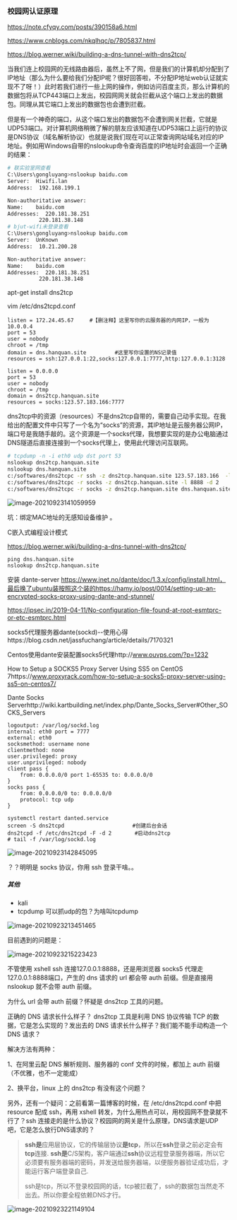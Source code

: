 ### 校园网认证原理

https://note.cfyqy.com/posts/390158a6.html

https://www.cnblogs.com/nkqlhqc/p/7805837.html

https://blog.werner.wiki/building-a-dns-tunnel-with-dns2tcp/

当我们连上校园网的无线路由器后，虽然上不了网，但是我们的计算机却分配到了IP地址（那么为什么要给我们分配IP呢？很好回答啦，不分配IP地址web认证就实现不了呀！）此时若我们进行一些上网的操作，例如访问百度主页，那么计算机的数据包将从TCP443端口上发出，校园网网关就会拦截从这个端口上发出的数据包。同理从其它端口上发出的数据包也会遭到拦截。

但是有一个神奇的端口，从这个端口发出的数据包不会遭到网关拦截，它就是UDP53端口。对计算机网络稍微了解的朋友应该知道在UDP53端口上运行的协议是DNS协议（域名解析协议）也就是说我们现在可以正常查询网站域名对应的IP地址。例如用Windows自带的nslookup命令查询百度的IP地址时会返回一个正确的结果：

```bash
# 联实验室网查看
C:\Users\gongluyang>nslookup baidu.com
Server:  Hiwifi.lan
Address:  192.168.199.1

Non-authoritative answer:
Name:    baidu.com
Addresses:  220.181.38.251
          220.181.38.148
# bjut-wifi未登录查看
C:\Users\gongluyang>nslookup baidu.com
Server:  UnKnown
Address:  10.21.200.28

Non-authoritative answer:
Name:    baidu.com
Addresses:  220.181.38.251
          220.181.38.148
```



apt-get install dns2tcp

vim /etc/dns2tcpd.conf

```
listen = 172.24.45.67     #【删注释】这里写你的云服务器的内网IP，一般为10.0.0.4
port = 53
user = nobody
chroot = /tmp
domain = dns.hanquan.site         #这里写你设置的NS记录值
resources = ssh:127.0.0.1:22,socks:127.0.0.1:7777,http:127.0.0.1:3128

listen = 0.0.0.0
port = 53
user = nobody
chroot = /tmp
domain = dns2tcp.hanquan.site
resources = socks:123.57.183.166:7777
```

dns2tcp中的资源（resources）不是dns2tcp自带的，需要自己动手实现。在我给出的配置文件中只写了一个名为“socks”的资源，其IP地址是云服务器公网IP，端口号是我随手敲的。这个资源是一个socks代理，我想要实现的是办公电脑通过DNS隧道后直接连接到一个socks代理上，使用此代理访问互联网。



```bash
# tcpdump -n -i eth0 udp dst port 53
nslookup dns2tcp.hanquan.site
nslookup dns.hanquan.site
c:/softwares/dns2tcpc -r ssh -z dns2tcp.hanquan.site 123.57.183.166  -l 8888 -d 2
c:/softwares/dns2tcpc -r socks -z dns2tcp.hanquan.site -l 8888 -d 2
c:/softwares/dns2tcpc -r socks -z dns2tcp.hanquan.site dns.hanquan.site -l 8888 -d 2
```

![image-20210923141059959](../../images/image-20210923141059959.png)

坑：绑定MAC地址的无感知设备维护	。



C嵌入式编程设计模式

https://blog.werner.wiki/building-a-dns-tunnel-with-dns2tcp/





```
ping dns.hanquan.site
nslookup dns2tcp.hanquan.site
```

安装 dante-server https://www.inet.no/dante/doc/1.3.x/config/install.html，最后换了ubuntu装按照这个装的https://hamy.io/post/0014/setting-up-an-encrypted-socks-proxy-using-dante-and-stunnel/

https://ipsec.in/2019-04-11/No-configuration-file-found-at-root-esmtprc-or-etc-esmtprc.html

socks5代理服务器dante(sockd)--使用心得https://blog.csdn.net/jassfuchang/article/details/7170321

Centos使用dante安装配置socks5代理http://www.ouvps.com/?p=1232

How to Setup a SOCKS5 Proxy Server Using SS5 on CentOS 7https://www.proxyrack.com/how-to-setup-a-socks5-proxy-server-using-ss5-on-centos7/

Dante Socks Serverhttp://wiki.kartbuilding.net/index.php/Dante_Socks_Server#Other_SOCKS_Servers

```
logoutput: /var/log/sockd.log
internal: eth0 port = 7777
external: eth0
socksmethod: username none
clientmethod: none
user.privileged: proxy
user.unprivileged: nobody
client pass {
    from: 0.0.0.0/0 port 1-65535 to: 0.0.0.0/0
}
socks pass {
    from: 0.0.0.0/0 to: 0.0.0.0/0
    protocol: tcp udp
}
```



```shell
systemctl restart danted.service
screen -S dns2tcpd　　　　　　　　　    　 #创建后台会话
dns2tcpd -f /etc/dns2tcpd -F -d 2　   　 #启动dns2tcp
# tail -f /var/log/sockd.log
```

![image-20210923142845095](../../images/image-20210923142845095.png)

？？明明是 socks 协议，你用 ssh 登录干啥。。





##### 其他

- kali
- tcpdump 可以抓udp的包？为啥叫tcpdump

![image-20210923213451465](../../images/image-20210923213451465.png)

目前遇到的问题是：

![image-20210923215223423](../../images/image-20210923215223423.png)

不管使用 xshell ssh 连接127.0.0.1:8888，还是用浏览器 socks5 代理走127.0.0.1:8888端口，产生的 dns 请求的 url 都会带 auth 前缀。但是直接用 nslookup 就不会带 auth 前缀。

为什么 url 会带 auth 前缀？怀疑是 dns2tcp 工具的问题。

正确的 DNS 请求长什么样子？ dns2tcp 工具是利用 DNS 协议传输 TCP 的数据，它是怎么实现的？发出去的 DNS 请求长什么样子？我们能不能手动构造一个 DNS 请求？

解决方法有两种：

1、在阿里云配 DNS 解析规则、服务器的 conf 文件的时候，都加上 auth 前缀（不优雅，也不一定能成）

2、换平台，linux 上的 dns2tcp 有没有这个问题？

另外，还有一个疑问：之前看第一篇博客的时候，在 /etc/dns2tcpd.conf 中把 resource 配成 ssh，再用 xshell 转发，为什么用热点可以，用校园网不登录就不行了？ssh 连接走的是什么协议？校园网的网关是什么原理，DNS请求是UDP吧，它是怎么放行DNS请求的？

>  **ssh是**应用层协议，它的传输层协议**是tcp**，所以在**ssh**登录之前必定会有**tcp**连接. **ssh是**C/S架构，客户端通过**ssh**协议远程登录服务器端，所以它必须要有服务器端的密码，并发送给服务器端，以便服务器验证成功后，才能运行客户端登录自己. 
>
> ssh是tcp，所以不登录校园网的话，tcp被拦截了，ssh的数据包当然走不出去。所以你要全程依赖DNS才行。

![image-20210923221149104](../../images/image-20210923221149104.png)

